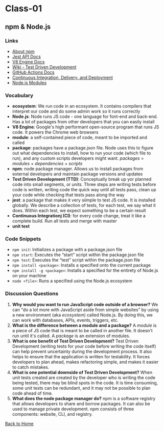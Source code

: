 # Class-01
## npm & Node.js


### Links
- [About npm](https://docs.npmjs.com/about-npm/index.html)
- [Jest API Docs](https://jestjs.io/docs/en/getting-started)
- [V8 Engine Docs](https://v8.dev/docs)
- [Wiki - Test Driven Development](https://en.wikipedia.org/wiki/Test-driven_development)
- [GitHub Actions Docs](https://help.github.com/en/actions)
- [Continuous Integration, Delivery, and Deployment](https://www.atlassian.com/continuous-delivery/principles/continuous-integration-vs-delivery-vs-deployment)
- [Node.js Modules](https://nodejs.org/docs/latest/api/modules.html)


### Vocabulary
- **ecosystem**: We run code in an ecosystem. It contains compilers that interpret our code and do some admin work so it runs correctly
- **Node.js**: Node runs JS code - one language for font-end and back-end. Has a lot of packages from other developers that you can easily install
- **V8 Engine**: Google's high performant open-source program that runs JS code. It powers the Chrome web browsers
- **module**: a self-contained piece of code, meant to be imported and called
- **package**: packages have a package.json file. Node uses this to figure out what dependencies to install, how to run your code (which file to run), and any custom scripts developers might want. _packages_ = _modules_ + _dependencies_ + _scripts_
- **npm**: node package manager. Allows us to install packages from external developers and maintain package versions and updates
- **Test Driven Development (TTD)**: Conceptually break up yor planned code into small segments, or _units_. Three steps are writing tests before code is written, writing code the quick way until all tests pass, clean up your code while checking that tests pass along the way
- **jest**: a package that makes it very siimple to test JS code. It is installed globally. We describe a collection of tests, for each test, we say what it does. Within each test, we expect something to be a certain result
- **Continuous Integrationj (CI)**: for every code change, treat it like a complete build. Run all tests and merge with master
- **unit test**


### Code Snippets
- `npm init`: Initializes a package with a package.json file
- `npm start`: Executes the “start” script within the package.json file
- `npm test`: Executes the “test” script within the package.json file
- `npm install <package>`:  Installs a specified <package> onto the current package
- `npm install -g <package>`: Installs a specified <package> for the entirety of Node.js on your machine
- `node <file>`: Runs a specified <file> using the Node.js ecosystem


### Discussion Questions
1. **Why would you want to run JavaScript code outside of a browser?** We can "do a lot more with JavaScript aside from simple websites" by using a new environment (aka _ecosystem_) called Node.js. By doing this, we can work with databases, APIs, events, triggers, etc.
2. **What is the difference between a module and a package?** A _module_ is a piece of JS code that is meant to be called in another file. It doesn't run until it's called. A _package_ is an extension of modules.
3. **What is one benefit of Test Driven Development?** Test Driven Development (writing tests for your code before writing the code itself) can help prevent uncertainty during the development process. It also helps to ensure that the application is written for testability. It forces developers to plan ahead, makes refactoring simple, and makes it easier to catch mistakes.
4. **What is one potential downside of Test Driven Development?** When unit tests created are created by the developer who is writing the code being tested, there may be blind spots in the code. It is time consuming, some unit tests can be redundant, and it may not be possible to plan code ahead of time.
5. **What does the node package manager do?** npm is a software registry that allows developers to share and borrow packages. It can also be used to manage private development. npm consists of three components: website, CLI, and registry.


[Back to Home](README.md)